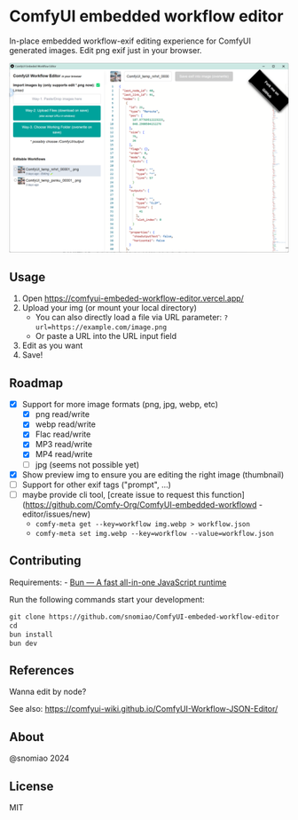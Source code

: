 # ComfyUI embedded workflow editor

In-place embedded workflow-exif editing experience for ComfyUI generated images. Edit png exif just in your browser.

![screenshot](docs/screenshot.png)

## Usage

1. Open https://comfyui-embeded-workflow-editor.vercel.app/
2. Upload your img (or mount your local directory)
   - You can also directly load a file via URL parameter: `?url=https://example.com/image.png`
   - Or paste a URL into the URL input field
3. Edit as you want
4. Save!

## Roadmap

- [x] Support for more image formats (png, jpg, webp, etc)
  - [x] png read/write
  - [x] webp read/write
  - [x] Flac read/write
  - [x] MP3 read/write
  - [x] MP4 read/write
  - [ ] jpg (seems not possible yet)
- [x] Show preview img to ensure you are editing the right image (thumbnail)
- [ ] Support for other exif tags ("prompt", ...)
- [ ] maybe provide cli tool, [create issue to request this function](https://github.com/Comfy-Org/ComfyUI-embedded-workflowd -editor/issues/new)
  - `comfy-meta get --key=workflow img.webp > workflow.json`
  - `comfy-meta set img.webp --key=workflow --value=workflow.json`

## Contributing

Requirements: - [Bun — A fast all-in-one JavaScript runtime](https://bun.sh/)

Run the following commands start your development:

```
git clone https://github.com/snomiao/ComfyUI-embeded-workflow-editor
cd
bun install
bun dev
```

## References

Wanna edit by node?

See also: https://comfyui-wiki.github.io/ComfyUI-Workflow-JSON-Editor/

## About

@snomiao 2024

## License

MIT
